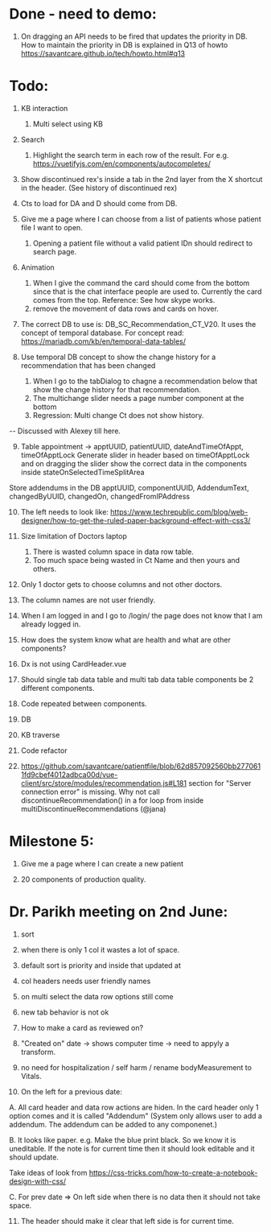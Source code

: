 Done - need to demo:
====================
1. On dragging an API needs to be fired that updates the priority in DB. How to maintain the priority in DB is explained in Q13 of howto https://savantcare.github.io/tech/howto.html#q13


Todo:
=====
1. KB interaction
   1. Multi select using KB

2. Search 
   1. Highlight the search term in each row of the result. For e.g. https://vuetifyjs.com/en/components/autocompletes/

3. Show discontinued rex's inside a tab in the 2nd layer from the X shortcut in the header. (See history of discontinued rex)

4. Cts to load for DA and D should come from DB.

5. Give me a page where I can choose from a list of patients whose patient file I want to open.
   1. Opening a patient file without a valid patient IDn should redirect to search page.

6. Animation
    1. When I give the command the card should come from the bottom since that is the chat interface people are used to. Currently the card comes from the top. Reference: See how skype works.
    2. remove the movement of data rows and cards on hover.

7. The correct DB to use is: DB_SC_Recommendation_CT_V20. It uses the concept of temporal database. For concept read: https://mariadb.com/kb/en/temporal-data-tables/

8. Use temporal DB concept to show the change history for a recommendation that has been changed 
    1. When I go to the tabDialog to chagne a recommendation below that show the change history for that recommendation.
    2. The multichange slider needs a page number component at the bottom
    3. Regression: Multi change Ct does not show history.

-- Discussed with Alexey till here.

9. Table appointment -> apptUUID, patientUUID, dateAndTimeOfAppt, timeOfApptLock
Generate slider in header based on timeOfApptLock and on dragging the slider show the correct data in the components inside stateOnSelectedTimeSplitArea

Store addendums in the DB
apptUUID, componentUUID, AddendumText, changedByUUID, changedOn, changedFromIPAddress

10. The left needs to look like: https://www.techrepublic.com/blog/web-designer/how-to-get-the-ruled-paper-background-effect-with-css3/

11. Size limitation of Doctors laptop
    1. There is wasted column space in data row table.
    2. Too much space being wasted in Ct Name and then yours and others.

12. Only 1 doctor gets to choose columns and not other doctors.
   1. The column names are not user friendly.

13. When I am logged in and I go to /login/ the page does not know that I am already logged in.

14. How does the system know what are health and what are other components?

15. Dx is not using CardHeader.vue

16. Should single tab data table and multi tab data table components be 2 different components.

17. Code repeated between components.
   1. DB  
   2. KB traverse

18. Code refactor

   1. https://github.com/savantcare/patientfile/blob/62d857092560bb2770611fd9cbef4012adbca00d/vue-client/src/store/modules/recommendation.js#L181 section for "Server connection error" is missing. Why not call discontinueRecommendation() in a for loop from inside multiDiscontinueRecommendations (@jana)


Milestone 5:
============

1. Give me a page where I can create a new patient 

2. 20 components of production quality.











Dr. Parikh meeting on 2nd June:
===============================
1. sort
2. when there is only 1 col it wastes a lot of space.
3. default sort is priority and inside that updated at
4. col headers needs user friendly names
5. on multi select the data row options still come
6. new tab behavior is not ok
7. How to make a card as reviewed on?
8. "Created on" date -> shows computer time -> need to appyly a transform.
9. no need for hospitalization / self harm / rename bodyMeasurement to Vitals.


10. On the left for a previous date:

A. All card header and data row actions are hiden. In the card header only 1 option comes and it is called "Addendum"
(System only allows user to add a addendum. The addendum can be added to any componenet.)

B. It looks like paper. 
  e.g. Make the blue print black. So we know it is uneditable. If the note is for current time then it should look editable and it should update.

Take ideas of look from https://css-tricks.com/how-to-create-a-notebook-design-with-css/

C. For prev date => On left side when there is no data then it should not take space.

11. The header should make it clear that left side is for current time.

